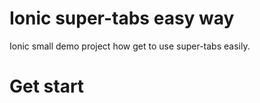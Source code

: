 # Ionic super-tabs easy way

Ionic small demo project how get to use super-tabs easily.

# Get start


